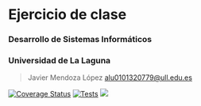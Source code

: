 # Ejercicio de clase
### Desarrollo de Sistemas Informáticos
### Universidad de La Laguna
> Javier Mendoza López 
> alu0101320779@ull.edu.es

[![Coverage Status](https://coveralls.io/repos/github/alu0101320779/modificacion-dsi-pr7/badge.svg?branch=main)](https://coveralls.io/github/alu0101320779/modificacion-dsi-pr7?branch=main) [![Tests](https://github.com/alu0101320779/modificacion-dsi-pr7/actions/workflows/tests.js.yml/badge.svg)](https://github.com/alu0101320779/modificacion-dsi-pr7/actions/workflows/tests.js.yml) [![](https://img.shields.io/badge/author-@Alu010132779-blue.svg?style=flat)](https://github.com/alu0101320779) 
